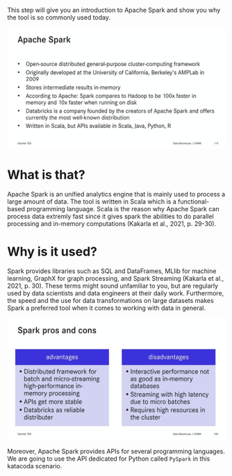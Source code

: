 This step will give you an introduction to Apache Spark and show you why the tool is so commonly used today.

![Spark Summary](./assets/spark-summary.jpg)

# What is that?

Apache Spark is an unified analytics engine that is mainly used to process a large amount of data. The tool is written in Scala which is a functional-based programming language. Scala is the reason why Apache Spark can process data extremly fast since it gives spark the abilities to do parallel processing and in-memory computations (Kakarla et al., 2021, p. 29-30). 

# Why is it used?

Spark provides libraries such as SQL and DataFrames, MLlib for machine learning, GraphX for graph processing, and Spark Streaming (Kakarla et al., 2021, p. 30). These terms might sound unfamiliar to you, but are regularly used by data scientists and data engineers at their daily work. Furthermore, the speed and the use for data transformations on large datasets makes Spark a preferred tool when it comes to working with data in general.

![Spark pros & cons](./assets/spark-pros-cons.jpg)

Moreover, Apache Spark provides APIs for several programming languages. We are going to use the API dedicated for Python called `PySpark` in this katacoda scenario.